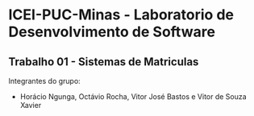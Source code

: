 # ICEI-PUC-Minas - Laboratorio de Desenvolvimento de Software

## Trabalho 01 - Sistemas de Matriculas

Integrantes do grupo:
* Horácio Ngunga, Octávio Rocha, Vitor José Bastos e Vitor de Souza Xavier 
